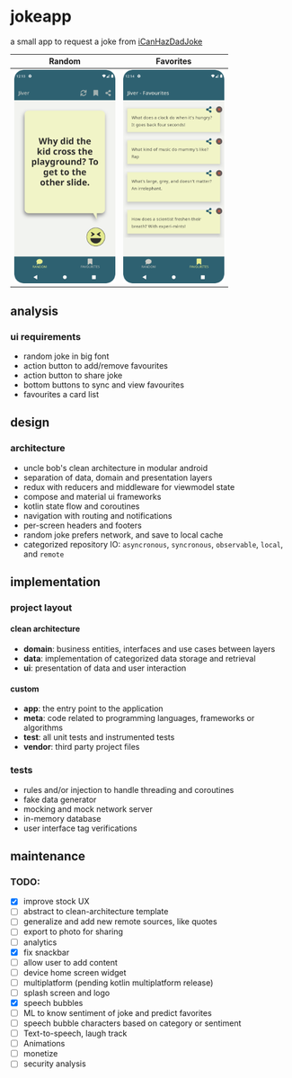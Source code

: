 # jokeapp

a small app to request a joke from [iCanHazDadJoke](https://icanhazdadjoke.com)

| Random | Favorites |
| --- | --- |
| <img src="docs/screenshots/random.png" height="380"> | <img src="docs/screenshots/favorites.png" height="380"> |

## analysis

### ui requirements

- random joke in big font
- action button to add/remove favourites
- action button to share joke
- bottom buttons to sync and view favourites
- favourites a card list

## design

### architecture

- uncle bob's clean architecture in modular android
- separation of data, domain and presentation layers
- redux with reducers and middleware for viewmodel state
- compose and material ui frameworks
- kotlin state flow and coroutines
- navigation with routing and notifications
- per-screen headers and footers
- random joke prefers network, and save to local cache
- categorized repository IO: `asyncronous`, `syncronous`, `observable`, `local`, and `remote`

## implementation

### project layout

#### clean architecture

- **domain**: business entities, interfaces and use cases between layers
- **data**: implementation of categorized data storage and retrieval
- **ui**: presentation of data and user interaction

#### custom

- **app**: the entry point to the application
- **meta**: code related to programming languages, frameworks or algorithms
- **test**: all unit tests and instrumented tests
- **vendor**: third party project files

### tests

- rules and/or injection to handle threading and coroutines
- fake data generator
- mocking and mock network server
- in-memory database
- user interface tag verifications

## maintenance

### TODO:

- [x] improve stock UX
- [ ] abstract to clean-architecture template
- [ ] generalize and add new remote sources, like quotes
- [ ] export to photo for sharing
- [ ] analytics
- [x] fix snackbar
- [ ] allow user to add content
- [ ] device home screen widget
- [ ] multiplatform (pending kotlin multiplatform release)
- [ ] splash screen and logo
- [x] speech bubbles
- [ ] ML to know sentiment of joke and predict favorites
- [ ] speech bubble characters based on category or sentiment
- [ ] Text-to-speech, laugh track
- [ ] Animations
- [ ] monetize
- [ ] security analysis
